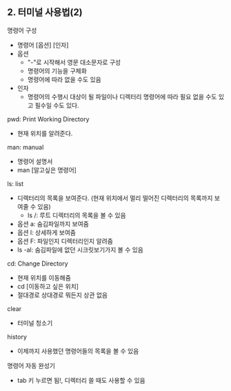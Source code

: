 ## 2. 터미널 사용법(2)

명령어 구성

* 명령어 [옵션] [인자]
* 옵션
  * "-"로 시작해서 영문 대소문자로 구성
  * 명령어의 기능을 구체화
  * 명령어에 따라 없을 수도 있음
* 인자
  * 명령어의 수행시 대상이 될 파일이나 디렉터리 명령어에 따라 필요 없을 수도 있고 필수일 수도 있다.

pwd: Print Working Directory

* 현재 위치를 알려준다.



man: manual

* 명령어 설명서
* man [알고싶은 명령어]

ls: list

* 디렉터리의 목록을 보여준다. (현재 위치에서 멀리 떨어진 디렉터리의 목록까지 보여줄 수 있음)
  * ls /: 루트 디렉터리의 목록을 볼 수 있음
* 옵션 a: 숨김파일까지 보여줌
* 옵션 l: 상세하게 보여줌
* 옵션 F: 파일인지 디렉터리인지 알려줌
* ls -al: 숨김파일에  없던 시크릿보기가지 볼 수 있음

cd: Change Directory

* 현재 위치를 이동해줌
* cd [이동하고 싶은 위치]
* 절대경로 상대경로 뭐든지 상관 없음

clear

* 터미널 청소기

history

* 이제까지 사용했던 명령어들의 목록을 볼 수 있음

명령어 자동 완성기

* tab 키 누르면 됨!, 디렉터리 쓸 때도 사용할 수 있음